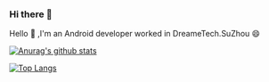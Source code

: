 ### Hi there 👋

Hello 👋 ,I'm an Android developer worked in DreameTech.SuZhou 😄 

[![Anurag's github stats](https://github-readme-stats.vercel.app/api?username=Mrxxy)](https://github.com/anuraghazra/github-readme-stats)

[![Top Langs](https://github-readme-stats.vercel.app/api/top-langs/?username=Mrxxy&layout=compact)](https://github.com/anuraghazra/github-readme-stats)
